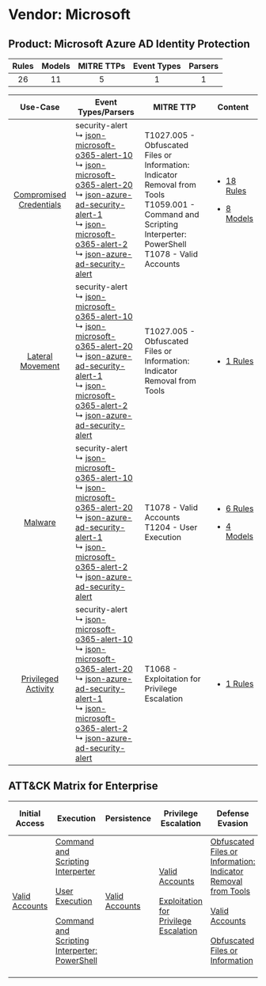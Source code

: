 Vendor: Microsoft
=================
Product: Microsoft Azure AD Identity Protection
-----------------------------------------------
| Rules | Models | MITRE TTPs | Event Types | Parsers |
|:-----:|:------:|:----------:|:-----------:|:-------:|
|  26   |   11   |     5      |      1      |    1    |

|                                  Use-Case                                  | Event Types/Parsers                                                                                                                                                                                                                                                                                                                                                                                                                                                                               | MITRE TTP                                                                                                                                                            | Content                                                                                                                                              |
|:--------------------------------------------------------------------------:| ------------------------------------------------------------------------------------------------------------------------------------------------------------------------------------------------------------------------------------------------------------------------------------------------------------------------------------------------------------------------------------------------------------------------------------------------------------------------------------------------- | -------------------------------------------------------------------------------------------------------------------------------------------------------------------- | ---------------------------------------------------------------------------------------------------------------------------------------------------- |
| [Compromised Credentials](../../../UseCases/uc_compromised_credentials.md) |  security-alert<br> ↳ [json-microsoft-o365-alert-10](Parsers/parserContent_json-microsoft-o365-alert-10.md)<br> ↳ [json-microsoft-o365-alert-20](Parsers/parserContent_json-microsoft-o365-alert-20.md)<br> ↳ [json-azure-ad-security-alert-1](Parsers/parserContent_json-azure-ad-security-alert-1.md)<br> ↳ [json-microsoft-o365-alert-2](Parsers/parserContent_json-microsoft-o365-alert-2.md)<br> ↳ [json-azure-ad-security-alert](Parsers/parserContent_json-azure-ad-security-alert.md)<br> | T1027.005 - Obfuscated Files or Information: Indicator Removal from Tools<br>T1059.001 - Command and Scripting Interperter: PowerShell<br>T1078 - Valid Accounts<br> | [<ul><li>18 Rules</li></ul><ul><li>8 Models</li></ul>](Rules_Models/r_m_microsoft_microsoft_azure_ad_identity_protection_Compromised_Credentials.md) |
|        [Lateral Movement](../../../UseCases/uc_lateral_movement.md)        |  security-alert<br> ↳ [json-microsoft-o365-alert-10](Parsers/parserContent_json-microsoft-o365-alert-10.md)<br> ↳ [json-microsoft-o365-alert-20](Parsers/parserContent_json-microsoft-o365-alert-20.md)<br> ↳ [json-azure-ad-security-alert-1](Parsers/parserContent_json-azure-ad-security-alert-1.md)<br> ↳ [json-microsoft-o365-alert-2](Parsers/parserContent_json-microsoft-o365-alert-2.md)<br> ↳ [json-azure-ad-security-alert](Parsers/parserContent_json-azure-ad-security-alert.md)<br> | T1027.005 - Obfuscated Files or Information: Indicator Removal from Tools<br>                                                                                        | [<ul><li>1 Rules</li></ul>](Rules_Models/r_m_microsoft_microsoft_azure_ad_identity_protection_Lateral_Movement.md)                                   |
|                 [Malware](../../../UseCases/uc_malware.md)                 |  security-alert<br> ↳ [json-microsoft-o365-alert-10](Parsers/parserContent_json-microsoft-o365-alert-10.md)<br> ↳ [json-microsoft-o365-alert-20](Parsers/parserContent_json-microsoft-o365-alert-20.md)<br> ↳ [json-azure-ad-security-alert-1](Parsers/parserContent_json-azure-ad-security-alert-1.md)<br> ↳ [json-microsoft-o365-alert-2](Parsers/parserContent_json-microsoft-o365-alert-2.md)<br> ↳ [json-azure-ad-security-alert](Parsers/parserContent_json-azure-ad-security-alert.md)<br> | T1078 - Valid Accounts<br>T1204 - User Execution<br>                                                                                                                 | [<ul><li>6 Rules</li></ul><ul><li>4 Models</li></ul>](Rules_Models/r_m_microsoft_microsoft_azure_ad_identity_protection_Malware.md)                  |
|     [Privileged Activity](../../../UseCases/uc_privileged_activity.md)     |  security-alert<br> ↳ [json-microsoft-o365-alert-10](Parsers/parserContent_json-microsoft-o365-alert-10.md)<br> ↳ [json-microsoft-o365-alert-20](Parsers/parserContent_json-microsoft-o365-alert-20.md)<br> ↳ [json-azure-ad-security-alert-1](Parsers/parserContent_json-azure-ad-security-alert-1.md)<br> ↳ [json-microsoft-o365-alert-2](Parsers/parserContent_json-microsoft-o365-alert-2.md)<br> ↳ [json-azure-ad-security-alert](Parsers/parserContent_json-azure-ad-security-alert.md)<br> | T1068 - Exploitation for Privilege Escalation<br>                                                                                                                    | [<ul><li>1 Rules</li></ul>](Rules_Models/r_m_microsoft_microsoft_azure_ad_identity_protection_Privileged_Activity.md)                                |

ATT&CK Matrix for Enterprise
----------------------------
| Initial Access                                                      | Execution                                                                                                                                                                                                                                                       | Persistence                                                         | Privilege Escalation                                                                                                                                          | Defense Evasion                                                                                                                                                                                                                                                               | Credential Access | Discovery | Lateral Movement | Collection | Command and Control | Exfiltration | Impact |
| ------------------------------------------------------------------- | --------------------------------------------------------------------------------------------------------------------------------------------------------------------------------------------------------------------------------------------------------------- | ------------------------------------------------------------------- | ------------------------------------------------------------------------------------------------------------------------------------------------------------- | ----------------------------------------------------------------------------------------------------------------------------------------------------------------------------------------------------------------------------------------------------------------------------- | ----------------- | --------- | ---------------- | ---------- | ------------------- | ------------ | ------ |
| [Valid Accounts](https://attack.mitre.org/techniques/T1078)<br><br> | [Command and Scripting Interperter](https://attack.mitre.org/techniques/T1059)<br><br>[User Execution](https://attack.mitre.org/techniques/T1204)<br><br>[Command and Scripting Interperter: PowerShell](https://attack.mitre.org/techniques/T1059/001)<br><br> | [Valid Accounts](https://attack.mitre.org/techniques/T1078)<br><br> | [Valid Accounts](https://attack.mitre.org/techniques/T1078)<br><br>[Exploitation for Privilege Escalation](https://attack.mitre.org/techniques/T1068)<br><br> | [Obfuscated Files or Information: Indicator Removal from Tools](https://attack.mitre.org/techniques/T1027/005)<br><br>[Valid Accounts](https://attack.mitre.org/techniques/T1078)<br><br>[Obfuscated Files or Information](https://attack.mitre.org/techniques/T1027)<br><br> |                   |           |                  |            |                     |              |        |